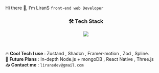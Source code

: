 Hi there 👋, I’m LiranS
`front-end web Developer`

###   <p align="center"> 🛠 Tech Stack </p>

<p align="center">
  <a href="https://skillicons.dev">
    <img src="https://skillicons.dev/icons?i=html,css,js,ts,react,tailwind,nextjs,prisma,nodejs,express,mongodb,vite,vercel,supabase,firebase&perline=5" />
  </a>
</p>


<br/>

  🔥 **Cool Tech I use** : Zustand , Shadcn , Framer-motion , Zod , Spline. <br/>
  🔮 **Future Plans** : In-depth Node.js + mongoDB , React Native , Three.js <br/>
  📥 **Contact me** : `liransdev@gmail.com`



